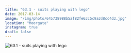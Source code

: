 ```yaml
---
title: "63.1 - suits playing with lego"
date: 2017-03-14
image: "/img/photo/645738988b5af82fe63c5c9a3d8cc4d3.jpg"
location: "Moorgate"
instagram: true
draft: false
---
```


![63.1 - suits playing with lego](/img/photo/645738988b5af82fe63c5c9a3d8cc4d3.jpg)
